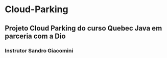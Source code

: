 # Cloud-Parking

## Projeto Cloud Parking do curso Quebec Java em parceria com a Dio

### Instrutor Sandro Giacomini
